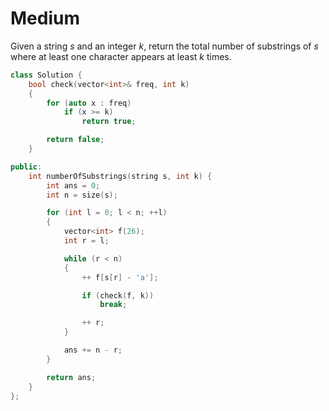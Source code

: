# Medium

Given a string $s$ and an integer $k$, return the total number of substrings of $s$ where at least one character appears at least $k$ times.

```cpp
class Solution {
    bool check(vector<int>& freq, int k)
    {
        for (auto x : freq)
            if (x >= k)
                return true;

        return false;
    }

public:
    int numberOfSubstrings(string s, int k) {
        int ans = 0;
        int n = size(s);

        for (int l = 0; l < n; ++l)
        {
            vector<int> f(26);
            int r = l;

            while (r < n)
            {
                ++ f[s[r] - 'a'];

                if (check(f, k))
                    break;

                ++ r;
            }

            ans += n - r;
        }

        return ans;
    }
};
```
